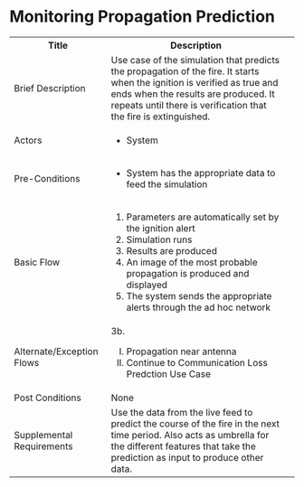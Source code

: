 # Monitoring Propagation Prediction

<table>
  <tr>
    <th> Title </th>
    <th> Description </th>
  </tr>
  <tr>
    <td> Brief Description </td>
    <td>
      Use case of the simulation that predicts the propagation of the fire. It starts when the ignition is verified as true and ends when the results are produced. It repeats until there is verification that the fire is extinguished.
    </td>
  </tr>
  <tr>
    <td> Actors </td>
    <td>
      <ul>
          <li>System</li>
      </ul>
    </td>
  </tr>
  <tr>
    <td> Pre-Conditions </td>
    <td>
      <ul>
          <li>System has the appropriate data to feed the simulation</li>
      </ul>
    </td>
  </tr>
  <tr>
    <td> Basic Flow </td>
    <td>
      <ol>
          <li>Parameters are automatically set by the ignition alert</li>
          <li>Simulation runs</li>
          <li>Results are produced</li>
          <li>An image of the most probable propagation is produced and displayed</li>
          <li>The system sends the appropriate alerts through the ad hoc network</li>
      </ol>
    </td>
  </tr>
  <tr>
    <td> Alternate/Exception Flows </td>
    <td>
        3b. <ol type="I">
        <li>Propagation near antenna</li>
        <li>Continue to Communication Loss Predction Use Case</li>
      </ol>
    </td>
  <tr>
    <td> Post Conditions </td>
    <td>
        None
    <td>
  </tr>
  <tr>
    <td>Supplemental Requirements</td>
    <td>Use the data from the live feed to predict the course of the fire in the next time period. Also acts as umbrella for the different features that take the prediction as input to produce other data.</td>
  </tr>
<table>
